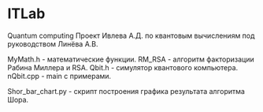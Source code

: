# ITLab
Quantum computing
Проект Ивлева А.Д. по квантовым вычислениям под руководством Линёва А.В.

MyMath.h - математические функции.
RM_RSA - алгоритм факторизации Рабина Миллера и RSA.
Qbit.h - симулятор квантового компьютера.
nQbit.cpp - main с примерами.

Shor_bar_chart.py -  скрипт построения графика результата алгоритма Шора.
